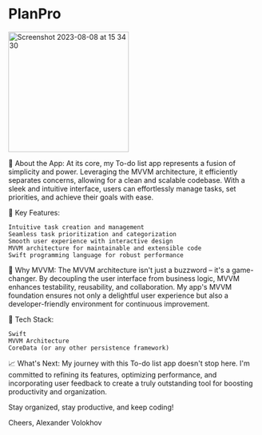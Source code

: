 # PlanPro
<img width="241" alt="Screenshot 2023-08-08 at 15 34 30" src="https://github.com/AleksandrVolokhov/MyToDoList/assets/90680366/e47f7959-b169-4b74-a51c-928ac9659ba9">


📝 About the App:
At its core, my To-do list app represents a fusion of simplicity and power. Leveraging the MVVM architecture, it efficiently separates concerns, allowing for a clean and scalable codebase. With a sleek and intuitive interface, users can effortlessly manage tasks, set priorities, and achieve their goals with ease.

🚀 Key Features:

    Intuitive task creation and management
    Seamless task prioritization and categorization
    Smooth user experience with interactive design
    MVVM architecture for maintainable and extensible code
    Swift programming language for robust performance

🌟 Why MVVM:
The MVVM architecture isn't just a buzzword – it's a game-changer. By decoupling the user interface from business logic, MVVM enhances testability, reusability, and collaboration. My app's MVVM foundation ensures not only a delightful user experience but also a developer-friendly environment for continuous improvement.

🔧 Tech Stack:

    Swift
    MVVM Architecture
    CoreData (or any other persistence framework)

📈 What's Next:
My journey with this To-do list app doesn't stop here. I'm committed to refining its features, optimizing performance, and incorporating user feedback to create a truly outstanding tool for boosting productivity and organization.


Stay organized, stay productive, and keep coding!

Cheers,
Alexander Volokhov
